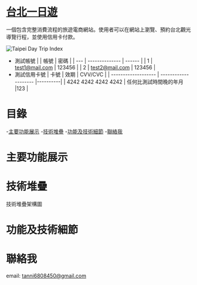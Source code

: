 # [台北一日遊](http://57.182.192.24:8000/)

一個包含完整消費流程的旅遊電商網站。使用者可以在網站上瀏覽、預約台北觀光導覽行程，並使用信用卡付款。

![Taipei Day Trip Index](/assets/taipei-day-trip_index.png)

- 測試帳號
  | | 帳號 | 密碼 |
  | --- | -------------- | ------ |
  | 1 | test1@mail.com | 123456 |
  | 2 | test2@mail.com | 123456 |
- 測試信用卡號
  | 卡號 | 效期 | CVV/CVC |
  | ------------------- | -------------------- |----------|
  | 4242 4242 4242 4242 | 任何比測試時間晚的年月 |123 |

# 目錄

-[主要功能展示](#主要功能展示) -[技術堆疊](#技術堆疊) -[功能及技術細節](#功能及技術細節) -[聯絡我](#聯絡我)

# 主要功能展示

# 技術堆疊

技術堆疊架構圖

# 功能及技術細節

# 聯絡我

email: [tanni6808450@gmail.com](mailto:tanni6808450@gmail.com)
